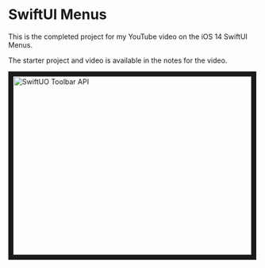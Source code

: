 # SwiftUI Menus

This is the completed project for my YouTube video on the iOS 14 SwiftUI Menus.

The starter project and video is available in the notes for the video. 

<a href="http://www.youtube.com/watch?feature=player_embedded&v=NjNmIpicc_U
" target="_blank"><img src="http://img.youtube.com/vi/NjNmIpicc_U/0.jpg" 
alt="SwiftUO Toolbar API" width="480" height="360" border="10" /></a>

